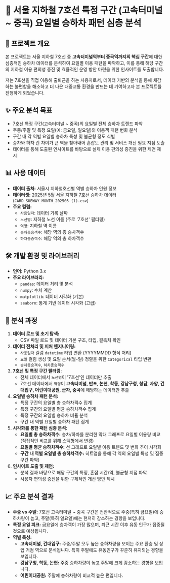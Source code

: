 # 🚉 서울 지하철 7호선 특정 구간 (고속터미널 ~ 중곡) 요일별 승하차 패턴 심층 분석

## 📖 프로젝트 개요

본 프로젝트는 서울 지하철 7호선 중 **고속터미널역부터 중곡역까지의 핵심 구간**에 대한 심층적인 승하차 데이터를 분석하여 요일별 이용 패턴을 파악하고, 이를 통해 해당 구간의 지하철 이용 편의성 증진 및 효율적인 운영 방안 마련을 위한 인사이트를 도출합니다.

저는 7호선을 직접 이용해 출퇴근을 하는 사용자로서, 데이터 기반의 분석을 통해 체감하는 불편함을 해소하고 더 나은 대중교통 환경을 만드는 데 기여하고자 본 프로젝트를 진행하게 되었습니다.

## ✨ 주요 분석 목표

* 7호선 특정 구간(고속터미널 ~ 중곡)의 요일별 전체 승하차 트렌드 파악
* 주중/주말 및 특정 요일(예: 금요일, 일요일)의 이용객 패턴 변화 분석
* 구간 내 각 역별 요일별 승하차 특성 및 불균형 정도 식별
* 승차와 하차 간 차이가 큰 역을 찾아내어 혼잡도 관리 및 서비스 개선 필요 지점 도출
* 데이터를 통해 도출된 인사이트를 바탕으로 실제 이용 편의성 증진을 위한 제언 제시

## 📊 사용 데이터

* **데이터 출처:**  서울시 지하철호선별 역별 승하차 인원 정보
* **데이터셋:** 2025년 5월 서울 지하철 7호선 승하차 데이터 (`CARD_SUBWAY_MONTH_202505 (1).csv`)
* **주요 컬럼:**
    * `사용일자`: 데이터 기록 날짜
    * `노선명`: 지하철 노선 이름 (주로 '7호선' 필터링)
    * `역명`: 지하철 역 이름
    * `승차총승객수`: 해당 역의 총 승차객수
    * `하차총승객수`: 해당 역의 총 하차객수

## 🛠️ 개발 환경 및 라이브러리

* **언어:** Python 3.x
* **주요 라이브러리:**
    * `pandas`: 데이터 처리 및 분석
    * `numpy`: 수치 계산
    * `matplotlib`: 데이터 시각화 (기본)
    * `seaborn`: 통계 기반 데이터 시각화 (고급)

## 🚀 분석 과정

1.  **데이터 로드 및 초기 탐색:**
    * CSV 파일 로드 및 데이터 기본 구조, 타입, 결측치 확인
2.  **데이터 전처리 및 피처 엔지니어링:**
    * `사용일자` 컬럼 `datetime` 타입 변환 (YYYYMMDD 형식 처리)
    * `요일` 컬럼 생성 및 요일 순서(월-일) 정렬을 위한 `Categorical` 타입 변환
    * `승차총승객수`, `하차총승객수` 
3.  **7호선 및 특정 구간 필터링:**
    * 전체 데이터에서 `노선명`이 '7호선'인 데이터만 추출
    * 7호선 데이터에서 `역명`이 **고속터미널, 반포, 논현, 학동, 강남구청, 청담, 자양, 건대입구, 어린이대공원, 군자, 중곡**에 해당하는 데이터만 추출
4.  **요일별 승하차 패턴 분석:**
    * 특정 구간의 요일별 총 승하차객수 집계
    * 특정 구간의 요일별 평균 승하차객수 집계
    * 특정 구간의 요일별 승하차 비율 분석
    * 구간 내 역별 요일별 승하차 패턴 집계
5.  **시각화를 통한 패턴 심층 분석:**
    * **요일별 총 승하차객수:** 승차/하차를 분리한 막대 그래프로 요일별 이용량 비교 (직접적인 비교를 위해 스택형에서 변경)
    * **요일별 평균 승하차객수:** 선 그래프로 요일별 이용 트렌드 및 변화 추이 시각화
    * **구간 내 역별 요일별 총 승하차객수:** 히트맵을 통해 각 역의 요일별 특성 및 집중 구간 파악)
6.  **인사이트 도출 및 제언:**
    * 분석 결과 바탕으로 해당 구간의 특징, 혼잡 시간/역, 불균형 지점 파악
    * 사용자 편의성 증진을 위한 구체적인 개선 방안 제시

## 📈 주요 분석 결과

* **주중 vs 주말:** 7호선 고속터미널 ~ 중곡 구간은 전반적으로 주중(특히 금요일)에 승하차량이 높고, 주말(특히 일요일)에는 현저히 감소하는 경향을 보입니다. 
* **특정 요일 피크:** 금요일에 승차객이 가장 많으며, 퇴근 시간 이후 유동 인구가 집중될 것으로 예상됩니다. 
* **역별 특성:**
    * **고속터미널, 건대입구:** 주중/주말 모두 높은 승하차량을 보이는 주요 환승 및 상업 거점 역으로 분석됩니다. 특히 주말에도 유동인구가 꾸준히 유지되는 경향을 보입니다.
    * **강남구청, 학동, 논현:** 주중 승하차량이 높고 주말에 크게 감소하는 경향을 보입니다.
    * **어린이대공원:** 주말에 승하차량이 비교적 높은 편입니다.
      
